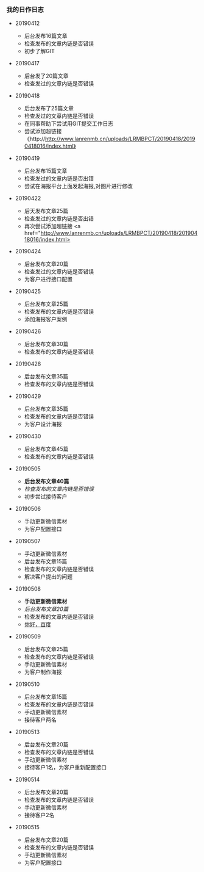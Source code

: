 
### 我的日作日志
+ 20190412
    + 后台发布16篇文章
    + 检查发布的文章内链是否错误
    + 初步了解GIT
+ 20190417
    + 后台发了20篇文章
    + 检查发过的文章内链是否错误
 
+ 20190418
    + 后台发布了25篇文章
    + 检查发过的文章内链是否错误
    + 在同事帮助下尝试用GIT提交工作日志
    + 尝试添加超链接 《http://http://www.lanrenmb.cn/uploads/LRMBPCT/20190418/20190418016/index.html》 
+ 20190419	
    + 后台发布15篇文章
    + 检查发过的文章内链是否出错
    + 尝试在海报平台上面发起海报,对图片进行修改
+ 20190422
    + 后天发布文章25篇
    + 检查发过的文章内链是否出错
    + 再次尝试添加超链接 
      <a href="http://www.lanrenmb.cn/uploads/LRMBPCT/20190418/20190418016/index.html>
+ 20190424
    + 后台发布文章20篇
    + 检查发过的文章内链是否错误
    + 为客户进行接口配置
+ 20190425
    + 后台发布文章25篇
    + 检查发布的文章内链是否错误
    + 添加海报客户案例
+ 20190426
    + 后台发布文章30篇
    + 检查发布的文章内链是否错误
+ 20190428
    + 后台发布文章35篇
    + 检查发布的文章内链是否错误
+ 20190429
    + 后台发布文章35篇
    + 检查发布的文章内链是否错误
    + 为客户设计海报
+ 20190430
    + 后台发布文章45篇
    + 检查发布的文章内链是否错误
+ 20190505
    +  **后台发布文章40篇**
    +  *检查发布的文章内链是否错误*
    +  初步尝试接待客户
+ 20190506
    +  手动更新微信素材
    +  为客户配置接口
+ 20190507
    +  手动更新微信素材
    +  后台发布文章15篇
    +  检查发布的文章内链是否错误
    +  解决客户提出的问题
+ 20190508
    +  **手动更新微信素材**
    +  *后台发布文章20篇*
    +  检查发布的文章内链是否错误
    +   [你好，百度](http://www.baidu.com)
+ 20190509
    +  后台发布文章25篇
    +  检查发布的文章内链是否错误
    +  手动更新微信素材
    +  为客户制作海报
+ 20190510
    +  后台发布文章15篇
    +  检查发布的文章内链是否错误
    +  手动更新微信素材
    +  接待客户两名
+ 20190513
    +  后台发布文章20篇
    +  检查发布的文章内链是否错误
    +  手动更新微信素材
    +  接待客户1名，为客户重新配置接口
+ 20190514
    +  后台发布文章20篇
    +  检查发布的文章内链是否错误
    +  手动更新微信素材
    +  接待客户2名
+ 20190515
    +  后台发布文章20篇
    +  检查发布的文章内链是否错误
    +  手动更新微信素材
    +  为客户配置接口